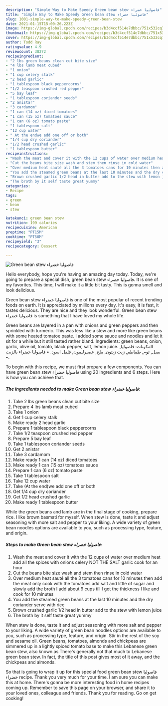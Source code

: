 ```yaml
---
description: "Simple Way to Make Speedy Green bean stew فاصوليا خضراء"
title: "Simple Way to Make Speedy Green bean stew فاصوليا خضراء"
slug: 1001-simple-way-to-make-speedy-green-bean-stew
date: 2021-01-15T15:00:26.223Z
image: https://img-global.cpcdn.com/recipes/b3d4ccf514e7dbbc/751x532cq70/green-bean-stew-فاصوليا-خضراء-recipe-main-photo.jpg
thumbnail: https://img-global.cpcdn.com/recipes/b3d4ccf514e7dbbc/751x532cq70/green-bean-stew-فاصوليا-خضراء-recipe-main-photo.jpg
cover: https://img-global.cpcdn.com/recipes/b3d4ccf514e7dbbc/751x532cq70/green-bean-stew-فاصوليا-خضراء-recipe-main-photo.jpg
author: Todd Ray
ratingvalue: 4.9
reviewcount: 38272
recipeingredient:
- "2 lbs green beans clean cut bite size"
- "4 lbs lamb meat cubed"
- "1 onion"
- "1 cup celery stalk"
- "2 head garlic"
- "1 tablespoon black peppercorns"
- "1/2 teaspoon crushed red pepper"
- "5 bay leaf"
- "1 tablespoon coriander seeds"
- "2 anistar"
- "3 cardamom"
- "1 can (14 oz) diced tomatoes"
- "1 can (15 oz) tomatoes sauce"
- "1 can (6 oz) tomato paste"
- "1 tablespoon salt"
- "12 cup water"
- " At the endwe add one off or both"
- "1/4 cup dry coriander"
- "1/2 head crushed garlic"
- "1 tablespoon butter"
recipeinstructions:
- "Wash the meat and cover it with the 12 cups of water over medium heat add all the spices with onions celery NOT THE SALT garlic cook for an hour"
- "Cut the beans bite size wash and stem then rinse in cold water"
- "Over medium heat sauté all the 3 tomatoes cans for 10 minutes then add the meat only cook with the tomatoes add salt and little of sugar and slowly add the broth I add about 9 cups till I got the thickness I like and cook for 10 minutes"
- "You add the steamed green beans at the last 10 minutes and the dry coriander serve with rice"
- "Brown crushed garlic 1/2 head in butter add to the stew with lemon juice"
- "The broth by it self taste great yummy"
categories:
- Recipe
tags:
- green
- bean
- stew

katakunci: green bean stew 
nutrition: 199 calories
recipecuisine: American
preptime: "PT15M"
cooktime: "PT50M"
recipeyield: "3"
recipecategory: Dessert

---
```



![Green bean stew فاصوليا خضراء](https://img-global.cpcdn.com/recipes/b3d4ccf514e7dbbc/751x532cq70/green-bean-stew-فاصوليا-خضراء-recipe-main-photo.jpg)

Hello everybody, hope you're having an amazing day today. Today, we're going to prepare a special dish, green bean stew فاصوليا خضراء. It is one of my favorites. This time, I will make it a little bit tasty. This is gonna smell and look delicious.

Green bean stew فاصوليا خضراء is one of the most popular of recent trending foods on earth. It is appreciated by millions every day. It's easy, it is fast, it tastes delicious. They are nice and they look wonderful. Green bean stew فاصوليا خضراء is something that I have loved my whole life.

Green beans are layered in a pan with onions and green peppers and then sprinkled with turmeric. This was less like a stew and more like green beans with some heated tomatoe paste. I added some sauce and noodles and let it sit for a while but it still tasted rather bland. Ingredients: green beans, onion, garlic, olive oil, tomato, black pepper, salt, lemon juice. المكونات: فاصوليا, بصل, ثوم, طماطم, زيت زيتون, ملح, عصيرليمون, فلفل اسود. • فاصوليا خضراء بالزيت •.


To begin with this recipe, we must first prepare a few components. You can have green bean stew فاصوليا خضراء using 20 ingredients and 6 steps. Here is how you can achieve that.

<!--inarticleads1-->

##### The ingredients needed to make Green bean stew فاصوليا خضراء:

1. Take 2 lbs green beans clean cut bite size
1. Prepare 4 lbs lamb meat cubed
1. Take 1 onion
1. Get 1 cup celery stalk
1. Make ready 2 head garlic
1. Prepare 1 tablespoon black peppercorns
1. Take 1/2 teaspoon crushed red pepper
1. Prepare 5 bay leaf
1. Take 1 tablespoon coriander seeds
1. Get 2 anistar
1. Take 3 cardamom
1. Make ready 1 can (14 oz) diced tomatoes
1. Make ready 1 can (15 oz) tomatoes sauce
1. Prepare 1 can (6 oz) tomato paste
1. Take 1 tablespoon salt
1. Take 12 cup water
1. Take  (At the end)we add one off or both
1. Get 1/4 cup dry coriander
1. Get 1/2 head crushed garlic
1. Make ready 1 tablespoon butter


While the green beans and lamb are in the final stage of cooking, prepare rice. I like brown basmati for myself. When stew is done, taste it and adjust seasoning with more salt and pepper to your liking. A wide variety of green bean noodles options are available to you, such as processing type, feature, and origin. 

<!--inarticleads2-->

##### Steps to make Green bean stew فاصوليا خضراء:

1. Wash the meat and cover it with the 12 cups of water over medium heat add all the spices with onions celery NOT THE SALT garlic cook for an hour
1. Cut the beans bite size wash and stem then rinse in cold water
1. Over medium heat sauté all the 3 tomatoes cans for 10 minutes then add the meat only cook with the tomatoes add salt and little of sugar and slowly add the broth I add about 9 cups till I got the thickness I like and cook for 10 minutes
1. You add the steamed green beans at the last 10 minutes and the dry coriander serve with rice
1. Brown crushed garlic 1/2 head in butter add to the stew with lemon juice
1. The broth by it self taste great yummy


When stew is done, taste it and adjust seasoning with more salt and pepper to your liking. A wide variety of green bean noodles options are available to you, such as processing type, feature, and origin. Stir in the rest of the soy and sesame oil. Green beans, tomatoes, almonds and chickpeas are simmered up in a lightly spiced tomato base to make this Lebanese green bean stew, also known as There&#39;s generally not that much to Lebanese green bean stew. In fact, the title of this post gives most of it away, and the chickpeas and almonds. 

So that is going to wrap it up for this special food green bean stew فاصوليا خضراء recipe. Thank you very much for your time. I am sure you can make this at home. There's gonna be more interesting food in home recipes coming up. Remember to save this page on your browser, and share it to your loved ones, colleague and friends. Thank you for reading. Go on get cooking!
